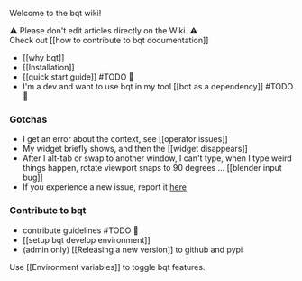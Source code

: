 Welcome to the bqt wiki!

⚠️ Please don't edit articles directly on the Wiki. ⚠️  
Check out [[how to contribute to bqt documentation]]

- [[why bqt]]
- [[Installation]]
- [[quick start guide]] #TODO 👷
- I'm a dev and want to use bqt in my tool [[bqt as a dependency]] #TODO 👷

### Gotchas
- I get an error about the context, see [[operator issues]]
- My widget briefly shows, and then the [[widget disappears]]
- After I alt-tab or swap to another window, I can't type, when I type weird things happen, rotate viewport snaps to 90 degrees ... [[blender input bug]]
- If you experience a new issue, report it [here](https://github.com/techartorg/bqt/issues)

### Contribute to bqt
- contribute guidelines #TODO 👷
- [[setup bqt develop environment]]
- (admin only) [[Releasing a new version]] to github and pypi 

Use [[Environment variables]] to toggle bqt features.